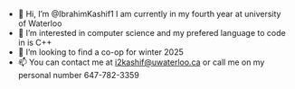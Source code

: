 - 👋 Hi, I’m @IbrahimKashif1 I am currently in my fourth year at university of Waterloo
- 👀 I’m interested in computer science and my prefered language to code in is C++
- 💞️ I’m looking to find a co-op for winter 2025
- 📫 You can contact me at i2kashif@uwaterloo.ca or call me on my personal number 647-782-3359

<!---
IbrahimKashif1/IbrahimKashif1 is a ✨ special ✨ repository because its `README.md` (this file) appears on your GitHub profile.
You can click the Preview link to take a look at your changes.
--->

